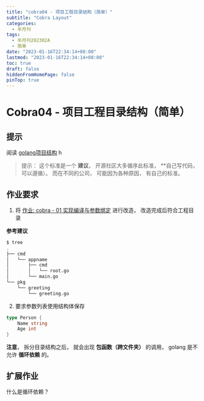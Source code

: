 ```yaml
---
title: "cobra04 - 项目工程目录结构（简单）"
subtitle: "Cobra Layout"
categories:
  - 半月刊
tags:
  - 半月刊202302A
  - 简单
date: "2023-01-16T22:34:14+08:00"
lastmod: "2023-01-16T22:34:14+08:00"
toc: true
draft: false
hiddenFromHomePage: false
pinTop: true
---
```




# Cobra04 - 项目工程目录结构（简单）

## 提示

阅读 [golang项目结构](https://github.com/golang-standards/project-layout) 
h
> 提示： 这个标准是一个 **建议**， 开源社区大多循序此标准， **自己写代码， 可以遵循）。 而在不同的公司， 可能因为各种原因， 有自己的标准。 

## 作业要求

1. 将 [作业: cobra - 01 实现编译与参数绑定](https://www.devopscamp.cc/semi-plan-202301-2/posts/homework/cobra01/) 进行改造， 改造完成后符合工程目录

**参考建议**

```bash
$ tree
.
├── cmd
│   └── appname
│       ├── cmd
│       │   └── root.go
│       └── main.go
└── pkg
    └── greeting
        └── greeting.go
```

2. 要求参数列表使用结构体保存

```go
type Person {
    Name string
    Age int
}
```

**注意**， 拆分目录结构之后， 就会出现 **包函数（跨文件夹）** 的调用， golang 是不允许 **循环依赖** 的。

## 扩展作业

什么是循环依赖？
